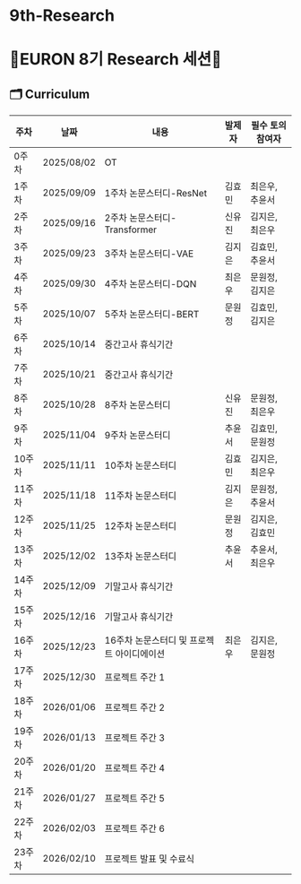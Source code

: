 # 9th-Research
# 🐥EURON 8기 Research 세션🐥

## 🗂️ Curriculum
|주차|날짜|내용|발제자|필수 토의 참여자
|---|---|---|---|---|
|0주차|2025/08/02|OT||	
|1주차|2025/09/09|1주차 논문스터디-ResNet|김효민|최은우, 추윤서|
|2주차|2025/09/16|2주차 논문스터디-Transformer|신유진|김지은, 최은우|
|3주차|2025/09/23|3주차 논문스터디-VAE|김지은|김효민, 추윤서|
|4주차|2025/09/30|4주차 논문스터디-DQN|최은우|문원정, 김지은|
|5주차|2025/10/07|5주차 논문스터디-BERT|문원정|김효민, 김지은|
|6주차|2025/10/14|중간고사 휴식기간|||
|7주차|2025/10/21|중간고사 휴식기간|||
|8주차|2025/10/28|8주차 논문스터디|신유진|문원정, 최은우|
|9주차|2025/11/04|9주차 논문스터디|추윤서|김효민, 문원정|
|10주차|2025/11/11|10주차 논문스터디|김효민|김지은, 최은우|
|11주차|2025/11/18|11주차 논문스터디|김지은|문원정, 추윤서|
|12주차|2025/11/25|12주차 논문스터디|문원정|김지은, 김효민|
|13주차|2025/12/02|13주차 논문스터디|추윤서|추윤서, 최은우|
|14주차|2025/12/09|기말고사 휴식기간|||
|15주차|2025/12/16|기말고사 휴식기간|||
|16주차|2025/12/23|16주차 논문스터디 및 프로젝트 아이디에이션|최은우|김지은, 문원정|
|17주차|2025/12/30|프로젝트 주간 1	
|18주차|2026/01/06|프로젝트 주간 2	
|19주차|2026/01/13|프로젝트 주간 3	
|20주차|2026/01/20|프로젝트 주간 4	
|21주차|2026/01/27|프로젝트 주간 5	
|22주차|2026/02/03|프로젝트 주간 6
|23주차|2026/02/10|프로젝트 발표 및 수료식|||

